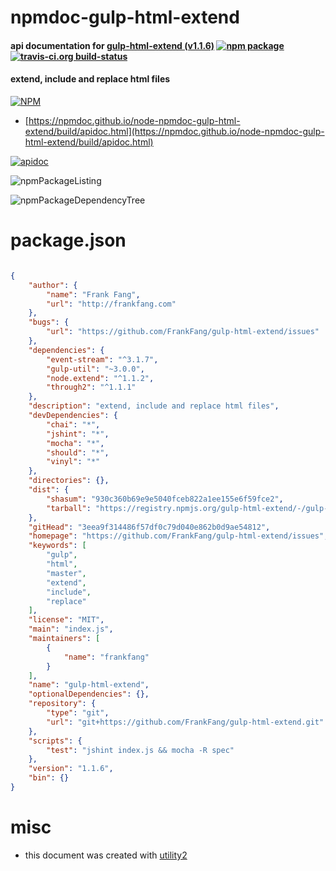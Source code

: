 # npmdoc-gulp-html-extend

#### api documentation for  [gulp-html-extend (v1.1.6)](https://github.com/FrankFang/gulp-html-extend/issues)  [![npm package](https://img.shields.io/npm/v/npmdoc-gulp-html-extend.svg?style=flat-square)](https://www.npmjs.org/package/npmdoc-gulp-html-extend) [![travis-ci.org build-status](https://api.travis-ci.org/npmdoc/node-npmdoc-gulp-html-extend.svg)](https://travis-ci.org/npmdoc/node-npmdoc-gulp-html-extend)

#### extend, include and replace html files

[![NPM](https://nodei.co/npm/gulp-html-extend.png?downloads=true&downloadRank=true&stars=true)](https://www.npmjs.com/package/gulp-html-extend)

- [https://npmdoc.github.io/node-npmdoc-gulp-html-extend/build/apidoc.html](https://npmdoc.github.io/node-npmdoc-gulp-html-extend/build/apidoc.html)

[![apidoc](https://npmdoc.github.io/node-npmdoc-gulp-html-extend/build/screenCapture.buildCi.browser.%252Ftmp%252Fbuild%252Fapidoc.html.png)](https://npmdoc.github.io/node-npmdoc-gulp-html-extend/build/apidoc.html)

![npmPackageListing](https://npmdoc.github.io/node-npmdoc-gulp-html-extend/build/screenCapture.npmPackageListing.svg)

![npmPackageDependencyTree](https://npmdoc.github.io/node-npmdoc-gulp-html-extend/build/screenCapture.npmPackageDependencyTree.svg)



# package.json

```json

{
    "author": {
        "name": "Frank Fang",
        "url": "http://frankfang.com"
    },
    "bugs": {
        "url": "https://github.com/FrankFang/gulp-html-extend/issues"
    },
    "dependencies": {
        "event-stream": "^3.1.7",
        "gulp-util": "~3.0.0",
        "node.extend": "^1.1.2",
        "through2": "^1.1.1"
    },
    "description": "extend, include and replace html files",
    "devDependencies": {
        "chai": "*",
        "jshint": "*",
        "mocha": "*",
        "should": "*",
        "vinyl": "*"
    },
    "directories": {},
    "dist": {
        "shasum": "930c360b69e9e5040fceb822a1ee155e6f59fce2",
        "tarball": "https://registry.npmjs.org/gulp-html-extend/-/gulp-html-extend-1.1.6.tgz"
    },
    "gitHead": "3eea9f314486f57df0c79d040e862b0d9ae54812",
    "homepage": "https://github.com/FrankFang/gulp-html-extend/issues",
    "keywords": [
        "gulp",
        "html",
        "master",
        "extend",
        "include",
        "replace"
    ],
    "license": "MIT",
    "main": "index.js",
    "maintainers": [
        {
            "name": "frankfang"
        }
    ],
    "name": "gulp-html-extend",
    "optionalDependencies": {},
    "repository": {
        "type": "git",
        "url": "git+https://github.com/FrankFang/gulp-html-extend.git"
    },
    "scripts": {
        "test": "jshint index.js && mocha -R spec"
    },
    "version": "1.1.6",
    "bin": {}
}
```



# misc
- this document was created with [utility2](https://github.com/kaizhu256/node-utility2)
